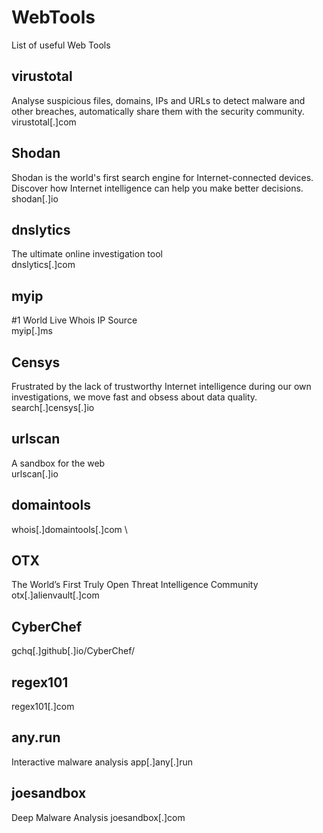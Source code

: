 # WebTools
List of useful Web Tools

## virustotal
Analyse suspicious files, domains, IPs and URLs to detect malware and other breaches, automatically share them with the security community. \
virustotal[.]com

## Shodan 
Shodan is the world's first search engine for Internet-connected devices. Discover how Internet intelligence can help you make better decisions. \
shodan[.]io

## dnslytics
The ultimate online investigation tool \
dnslytics[.]com

## myip
#1 World Live Whois IP Source \
myip[.]ms

## Censys
Frustrated by the lack of trustworthy Internet intelligence during our own investigations, we move fast and obsess about data quality. \
search[.]censys[.]io

## urlscan
A sandbox for the web \
urlscan[.]io

## domaintools
whois[.]domaintools[.]com \

## OTX
The World’s First Truly Open Threat Intelligence Community \
otx[.]alienvault[.]com

## CyberChef
gchq[.]github[.]io/CyberChef/

## regex101
regex101[.]com

## any.run
Interactive malware analysis
app[.]any[.]run

## joesandbox
Deep Malware Analysis
joesandbox[.]com




